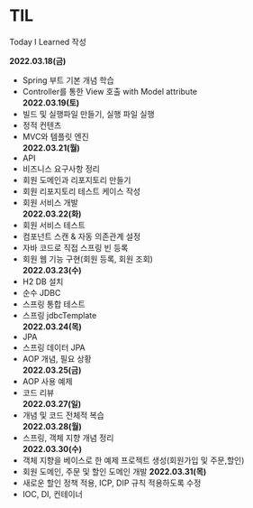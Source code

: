 # TIL
Today I Learned 작성

**2022.03.18(금)**  
 - Spring 부트 기본 개념 학습   
 - Controller를 통한 View 호출 with Model attribute   
**2022.03.19(토)**  
 - 빌드 및 실행파일 만들기, 실행 파일 실행    
 - 정적 컨텐츠    
 - MVC와 템플릿 엔진    
**2022.03.21(월)**   
 - API  
 - 비즈니스 요구사항 정리    
 - 회원 도메인과 리포지토리 만들기    
 - 회원 리포지토리 테스트 케이스 작성   
 - 회원 서비스 개발   
**2022.03.22(화)**  
 - 회원 서비스 테스트   
 - 컴포넌트 스캔 & 자동 의존관계 설정   
 - 자바 코드로 직접 스프링 빈 등록   
 - 회원 웹 기능 구현(회원 등록, 회원 조회)   
**2022.03.23(수)**  
 - H2 DB 설치   
 - 순수 JDBC   
 - 스프링 통합 테스트   
 - 스프링 jdbcTemplate   
**2022.03.24(목)**   
 - JPA   
 - 스프링 데이터 JPA   
 - AOP 개념, 필요 상황   
**2022.03.25(금)**
 - AOP 사용 예제  
 - 코드 리뷰  
**2022.03.27(일)**  
 - 개념 및 코드 전체적 복습  
**2022.03.28(월)**  
 - 스프링, 객체 지향 개념 정리  
**2022.03.30(수)**
 - 객체 지향을 베이스로 한 예제 프로젝트 생성(회원가입 및 주문,할인)
 - 회원 도메인, 주문 및 할인 도메인 개발
**2022.03.31(목)**
 - 새로운 할인 정책 적용, ICP, DIP 규칙 적용하도록 수정
 - IOC, DI, 컨테이너  
